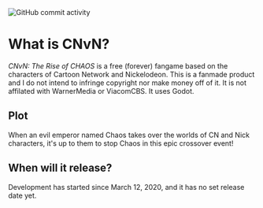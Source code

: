 <img alt="GitHub commit activity" src="https://img.shields.io/github/commit-activity/w/captainnintendo/CNvN?color=%23ff6700&logo=github&logoColor=white&style=for-the-badge">



# What is CNvN?
*CNvN: The Rise of CHAOS* is a free (forever) fangame based on the characters of Cartoon Network and Nickelodeon.
This is a fanmade product and I do not intend to infringe copyright nor make money off of it. It is not affilated with WarnerMedia or ViacomCBS. It uses Godot.

## Plot
When an evil emperor named Chaos takes over the worlds of CN and Nick characters, it's up to them to stop Chaos in this epic crossover event!

## When will it release?
Development has started since March 12, 2020, and it has no set release date yet.
